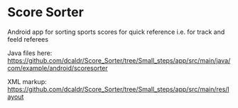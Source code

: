 # Score Sorter
Android app for sorting sports scores for quick reference i.e. for track and feeld referees 

Java files here: https://github.com/dcaldr/Score_Sorter/tree/Small_steps/app/src/main/java/com/example/android/scoresorter

XML markup: https://github.com/dcaldr/Score_Sorter/tree/Small_steps/app/src/main/res/layout 



